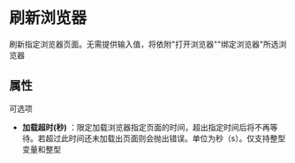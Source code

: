 # 刷新浏览器

刷新指定浏览器页面。无需提供输入值，将依附&quot;打开浏览器&quot;&quot;绑定浏览器&quot;所选浏览器


## 属性

可选项
- **加载超时(秒)** ：限定加载浏览器指定页面的时间，超出指定时间后将不再等待。若超过此时间还未加载出页面则会抛出错误。单位为秒（s）。仅支持整型变量和整型